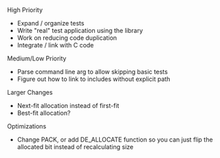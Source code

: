 

High Priority
- Expand / organize tests
- Write "real" test application using the library
- Work on reducing code duplication
- Integrate / link with C code

Medium/Low Priority
- Parse command line arg to allow skipping basic tests
- Figure out how to link to includes without explicit path

Larger Changes
- Next-fit allocation instead of first-fit
- Best-fit allocation?

Optimizations
- Change PACK, or add DE_ALLOCATE function so you can just flip the
allocated bit instead of recalculating size


